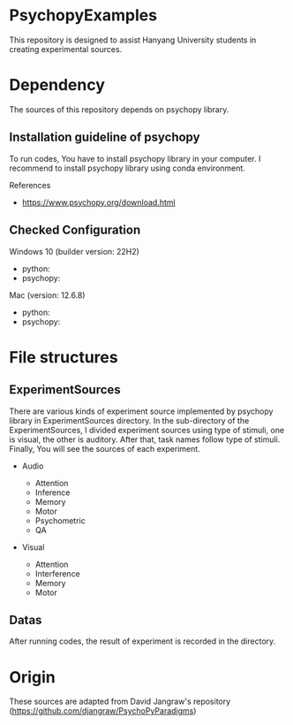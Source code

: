 # PsychopyExamples

This repository is designed to assist Hanyang University students in creating experimental sources. 

# Dependency 

The sources of this repository depends on psychopy library.

## Installation guideline of psychopy

To run codes, You have to install psychopy library in your computer. I recommend to install psychopy library using conda environment. 

References 
- https://www.psychopy.org/download.html

## Checked Configuration

Windows 10 (builder version: 22H2)
- python: 
- psychopy:

Mac (version: 12.6.8)
- python:
- psychopy:

# File structures

## ExperimentSources

There are various kinds of experiment source implemented by psychopy library in ExperimentSources directory. In the sub-directory of the ExperimentSources, I divided experiment sources using type of stimuli, one is visual, the other is auditory. After that, task names follow type of stimuli. Finally, You will see the sources of each experiment.

- Audio
  - Attention
  - Inference
  - Memory
  - Motor
  - Psychometric
  - QA
  
- Visual
  -  Attention
  -  Interference
  -  Memory
  -  Motor

## Datas

After running codes, the result of experiment is recorded in the directory. 

# Origin

These sources are adapted from David Jangraw's repository (https://github.com/djangraw/PsychoPyParadigms)


